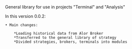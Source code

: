 General library for use in projects "Terminal" and "Analysis"

In this version 0.0.2:

    • Main changes:

        *Loading historical data from Alor Broker
        *Transferred to the general library of strategy
        *Divided strategies, brokers, terminals into modules